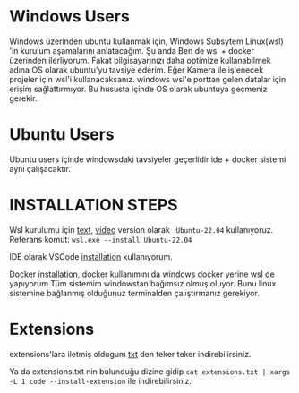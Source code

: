 # Windows Users

Windows üzerinden ubuntu kullanmak için, Windows Subsytem Linux(wsl) 'in kurulum aşamalarını anlatacağım.
Şu anda Ben de wsl + docker üzerinden ilerliyorum. 
Fakat bilgisayarınızı daha optimize kullanabilmek adına OS olarak ubuntu'yu tavsiye ederim. Eğer Kamera ile işlenecek projeler için wsl'i kullanacaksanız.
windows wsl'e porttan gelen datalar için erişim sağlattırmıyor. Bu hususta içinde OS olarak ubuntuya geçmeniz gerekir.  

# Ubuntu Users

Ubuntu users içinde windowsdaki tavsiyeler geçerlidir ide + docker sistemi aynı çalışacaktır.

# INSTALLATION STEPS

Wsl kurulumu için [text](https://learn.microsoft.com/en-us/windows/wsl/install), [video](https://www.youtube.com/watch?v=VUW2pIjDpEk)
version olarak ``` Ubuntu-22.04``` kullanıyoruz. Referans komut: ``` wsl.exe --install Ubuntu-22.04 ```

IDE olarak VSCode [installation](https://code.visualstudio.com/download) kullanıyorum. 

Docker [installation](https://docs.docker.com/engine/install/ubuntu/), docker kullanımını da windows docker yerine wsl de yapıyorum Tüm sistemim windowstan bağımsız olmuş oluyor.
Bunu linux sistemine bağlanmış olduğunuz terminalden çalıştırmanız gerekiyor.

# Extensions
extensions'lara iletmiş oldugum [txt](niceToHave/extensions.txt) den teker teker indirebilirsiniz. 

Ya da extensions.txt nin bulunduğu dizine gidip ```cat extensions.txt | xargs -L 1 code --install-extension``` ile indirebilirsiniz.



